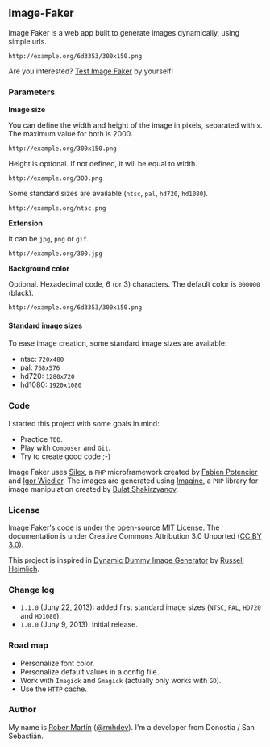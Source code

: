 ## Image-Faker

Image Faker is a web app built to generate images dynamically, using simple urls.

```
http://example.org/6d3353/300x150.png
```

Are you interested? [Test Image Faker][] by yourself!

### Parameters

**Image size**

You can define the width and height of the image in pixels, separated with `x`. The maximum value for both is 2000.

```
http://example.org/300x150.png
```

Height is optional. If not defined, it will be equal to width.

```
http://example.org/300.png
```

Some standard sizes are available (`ntsc`, `pal`, `hd720`, `hd1080`).

```
http://example.org/ntsc.png
```

**Extension**

It can be `jpg`, `png` or `gif`.

```
http://example.org/300.jpg
```

**Background color**

Optional. Hexadecimal code, 6 (or 3) characters. The default color is `000000` (black).

```
http://example.org/6d3353/300x150.png
```

#### Standard image sizes

To ease image creation, some standard image sizes are available:

* ntsc: `720x480`
* pal: `768x576`
* hd720: `1280x720`
* hd1080: `1920x1080`

### Code

I started this project with some goals in mind:

* Practice `TDD`.
* Play with `Composer` and `Git`.
* Try to create good code ;-)

Image Faker uses [Silex][], a `PHP` microframework created by [Fabien Potencier][] and [Igor Wiedler][]. 
The images are generated using [Imagine][], a `PHP` library for image manipulation created by [Bulat Shakirzyanov][].

### License

Image Faker's code is under the open-source [MIT License][]. 
The documentation is under Creative Commons Attribution 3.0 Unported ([CC BY 3.0][]).

This project is inspired in [Dynamic Dummy Image Generator][] by [Russell Heimlich][].

### Change log

* `1.1.0` (Juny 22, 2013): added first standard image sizes (`NTSC`, `PAL`, `HD720` and `HD1080`).
* `1.0.0` (Juny 9, 2013): initial release.

### Road map

* Personalize font color.
* Personalize default values in a config file.
* Work with `Imagick` and `Gmagick` (actually only works with `GD`).
* Use the `HTTP` cache.

### Author

My name is [Rober Martín][] ([@rmhdev][]). I'm a developer from Donostia / San Sebastián.

[Test Image Faker]: http://image-faker.rmhdev.net/
[Silex]: http://silex.sensiolabs.org/
[Fabien Potencier]: http://fabien.potencier.org/
[Igor Wiedler]: https://igor.io/
[Imagine]: http://imagine.readthedocs.org/
[Bulat Shakirzyanov]: http://avalanche123.com/
[MIT License]: http://opensource.org/licenses/MIT
[CC BY 3.0]: http://creativecommons.org/licenses/by/3.0/
[Dynamic Dummy Image Generator]: http://dummyimage.com/
[Russell Heimlich]: http://www.russellheimlich.com/blog/
[Rober Martín]: http://rmhdev.net/
[@rmhdev]: http://twitter.com/rmhdev
